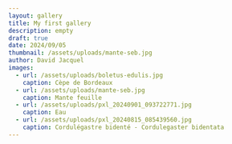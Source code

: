 ```yaml
---
layout: gallery
title: My first gallery
description: empty
draft: true
date: 2024/09/05
thumbnail: /assets/uploads/mante-seb.jpg
author: David Jacquel
images:
  - url: /assets/uploads/boletus-edulis.jpg
    caption: Cèpe de Bordeaux
  - url: /assets/uploads/mante-seb.jpg
    caption: Mante feuille
  - url: /assets/uploads/pxl_20240901_093722771.jpg
    caption: Eau
  - url: /assets/uploads/pxl_20240815_085439560.jpg
    caption: Cordulégastre bidenté - Cordulegaster bidentata
---
```


